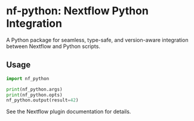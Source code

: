 # nf-python: Nextflow Python Integration

A Python package for seamless, type-safe, and version-aware integration between Nextflow and Python scripts.

## Usage

```python
import nf_python

print(nf_python.args)
print(nf_python.opts)
nf_python.output(result=42)
```

See the Nextflow plugin documentation for details.
